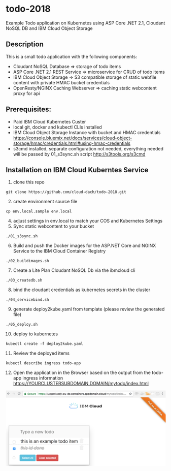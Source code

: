 # todo-2018
Example Todo application on Kubernetes using ASP Core .NET 2.1, Cloudant NoSQL DB  and IBM Cloud Object Storage 

## Description
This is a small todo application with the following components:
* Cloudant NoSQL Database => storage of todo items
* ASP Core .NET 2.1 REST Service => microservice for CRUD of todo items
* IBM Cloud Object Storage  => S3 compatible storage of static webfile content with private HMAC bucket credentials
* OpenResty/NGINX Caching Webserver => caching static webcontent proxy for api  

## Prerequisites:
* Paid IBM Cloud Kubernetes Custer
* local git, docker and kubectl CLIs installed
* IBM Cloud Object Storage Instance with bucket and HMAC credentials https://console.bluemix.net/docs/services/cloud-object-storage/hmac/credentials.html#using-hmac-credentials
* s3cmd installed, separate configuration not needed, everything needed will be passed by 01_s3sync.sh script http://s3tools.org/s3cmd

## Installation on IBM Cloud Kuberntes Service
1. clone this repo
```shell
git clone https://github.com/cloud-dach/todo-2018.git
```
2. create environment source file
```shell
cp env.local.sample env.local
```
4. adjust settings in env.local to match your COS and Kubernetes Settings
5. Sync static webcontent to your bucket
```shell
./01_s3sync.sh
```
6. Build and push the Docker images for the ASP.NET Core and NGINX Service to the IBM Cloud Container Registry
```shell
./02_buildimages.sh
```
7. Create a Lite Plan Cloudant NoSQL Db via the ibmcloud cli
```shell
./03_createdb.sh
```
8. bind the cloudant credentials as kubernetes secrets in the cluster
```shell
./04_servicebind.sh
```
9. generate deploy2kube.yaml from template (please review the generated file)
```shell
./05_deploy.sh
```
10. deploy to kubernetes
```shell
kubectl create -f deploy2kube.yaml
```
11. Review the deployed items
```shell
kubectl describe ingress todo-app
```
12. Open the application in the Browser based on the output from the todo-app ingress information
https://YOURCLUSTERSUBDOMAIN.DOMAIN/mytodo/index.html

![alt text](doc/screenshot.png "Description goes here")
